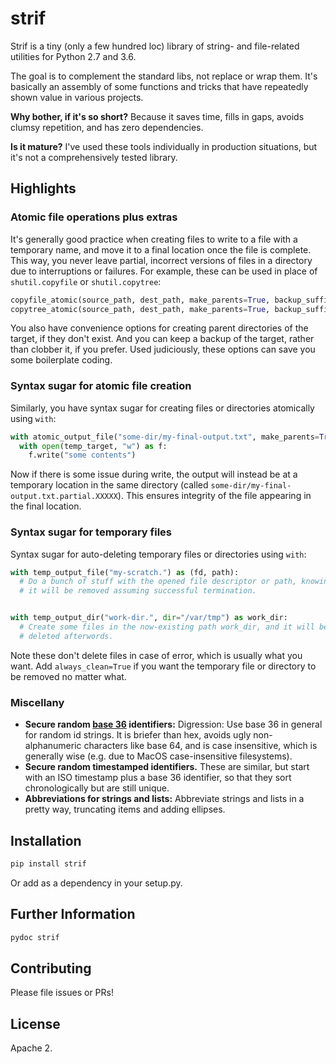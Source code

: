 # strif

Strif is a tiny (only a few hundred loc) library of string- and file-related utilities
for Python 2.7 and 3.6.

The goal is to complement the standard libs, not replace or wrap them.
It's basically an assembly of some functions and tricks that have repeatedly
shown value in various projects.

**Why bother, if it's so short?**
Because it saves time, fills in gaps, avoids clumsy repetition, and has
zero dependencies.

**Is it mature?**
I've used these tools individually in production situations,
but it's not a comprehensively tested library.


## Highlights

### Atomic file operations plus extras

It's generally good practice when creating files to write to a file with a
temporary name, and move it to a final location once the file is complete.
This way, you never leave partial, incorrect versions of files in a directory
due to interruptions or failures. For example, these can be used in place of
`shutil.copyfile` or `shutil.copytree`:

```python
copyfile_atomic(source_path, dest_path, make_parents=True, backup_suffix=None)
copytree_atomic(source_path, dest_path, make_parents=True, backup_suffix=None, symlinks=False)
```

You also have convenience options for creating parent directories of the
target, if they don't exist. And you can keep a backup of the target, rather
than clobber it, if you prefer. Used judiciously, these options can save you some
boilerplate coding.

### Syntax sugar for atomic file creation

Similarly, you have syntax sugar for creating files or directories atomically using `with`:

```python
with atomic_output_file("some-dir/my-final-output.txt", make_parents=True) as temp_target:
  with open(temp_target, "w") as f:
    f.write("some contents")
```

Now if there is some issue during write, the output will instead be at a
temporary location in the same directory (called `some-dir/my-final-output.txt.partial.XXXXX`).
This ensures integrity of the file appearing in the final location.

### Syntax sugar for temporary files

Syntax sugar for auto-deleting temporary files or directories using `with`:

```python
with temp_output_file("my-scratch.") as (fd, path):
  # Do a bunch of stuff with the opened file descriptor or path, knowing
  # it will be removed assuming successful termination.


with temp_output_dir("work-dir.", dir="/var/tmp") as work_dir:
  # Create some files in the now-existing path work_dir, and it will be
  # deleted afterwords.
```

Note these don't delete files in case of error, which is usually what you want.
Add `always_clean=True` if you want the temporary file or directory to be removed
no matter what.

### Miscellany

- **Secure random [base 36](https://en.wikipedia.org/wiki/Base36) identifiers:**
  Digression: Use base 36 in general for random id strings. It is briefer than
  hex, avoids ugly non-alphanumeric characters like base 64, and is case insensitive,
  which is generally wise (e.g. due to MacOS case-insensitive filesystems).
- **Secure random timestamped identifiers.** These are similar, but start with
  an ISO timestamp plus a base 36 identifier, so that they sort chronologically but
  are still unique.
- **Abbreviations for strings and lists:** Abbreviate strings and lists in a pretty way,
  truncating items and adding ellipses.

## Installation

```bash
pip install strif
```

Or add as a dependency in your setup.py.

## Further Information

```bash
pydoc strif
```

## Contributing

Please file issues or PRs!

## License

Apache 2.
